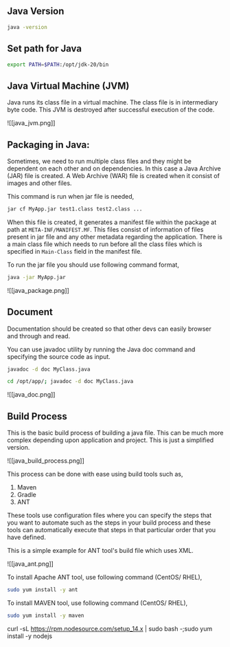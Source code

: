 ## Java Version

```bash
java -version
```


## Set path for Java

```bash
export PATH=$PATH:/opt/jdk-20/bin
```

## Java Virtual Machine (JVM)

Java runs its class file in a virtual machine. The class file is in intermediary byte code. This JVM is destroyed after successful execution of the code.

![[java_jvm.png]]


## Packaging in Java: 

Sometimes, we need to run multiple class files and they might be dependent on each other and on dependencies. In this case a Java Archive (JAR) file is created. A Web Archive (WAR) file is created when it consist of images and other files.

This command is run when jar file is needed,

```bash
jar cf MyApp.jar test1.class test2.class ...
```

When this file is created, it generates a manifest file within the package at path at `META-INF/MANIFEST.MF`. This files consist of information of files present in jar file and any other metadata regarding the application. There is a main class file which needs to run before all the class files which is specified in `Main-Class` field in the manifest file.

To run the jar file you should use following command format,

```bash
java -jar MyApp.jar
```

![[java_package.png]]

## Document

Documentation should be created so that other devs can easily browser and through and read.

You can use javadoc utility by running the Java doc command and specifying the source code as input.

```bash
javadoc -d doc MyClass.java
```

```bash
cd /opt/app/; javadoc -d doc MyClass.java
```

![[java_doc.png]]

## Build Process

This is the basic build process of building a java file. This can be much more complex depending upon application and project. This is just a simplified version.

![[java_build_process.png]]

This process can be done with ease using build tools such as,

1. Maven
2. Gradle
3. ANT

These tools use configuration files where you can specify the steps that you want to automate such as the steps in your build process and these tools can automatically execute that steps in that particular order that you have defined.

This is a simple example for ANT tool's build file which uses XML.

![[java_ant.png]]

To install Apache ANT tool, use following command (CentOS/ RHEL),

```bash
sudo yum install -y ant
```

To install MAVEN tool, use following command (CentOS/ RHEL),

```bash
sudo yum install -y maven
```

curl -sL https://rpm.nodesource.com/setup_14.x | sudo bash -;sudo yum install -y nodejs